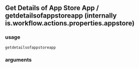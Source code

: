 
## Get Details of App Store App / getdetailsofappstoreapp (internally is.workflow.actions.properties.appstore)


### usage
`getdetailsofappstoreapp `

### arguments

